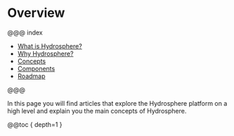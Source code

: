 
# Overview 

@@@ index

* [What is Hydrosphere?](what-hydrosphere.md)
* [Why Hydrosphere?](why-hydrosphere.md)
* [Concepts](concepts/index.md)
* [Components](components/index.md)
* [Roadmap](roadmap.md)

@@@

In this page you will find articles that explore the Hydrosphere platform on a high level and explain you the main concepts of Hydrosphere. 

@@toc { depth=1 }